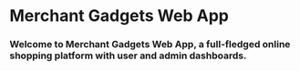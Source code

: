 # Merchant Gadgets Web App
### Welcome to Merchant Gadgets Web App, a full-fledged online shopping platform with user and admin dashboards.

#



